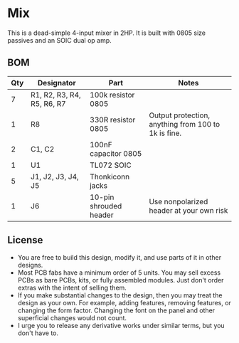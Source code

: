 # Mix

This is a dead-simple 4-input mixer in 2HP. It is built with 0805 size passives and an SOIC dual op amp.

## BOM

| Qty | Designator | Part | Notes |
| --- | --- | ---- | ----- |
|   7 | R1, R2, R3, R4, R5, R6, R7 | 100k resistor 0805 |
|   1 | R8 | 330R resistor 0805 | Output protection, anything from 100 to 1k is fine.
|   2 | C1, C2 | 100nF capacitor 0805 |
|   1 | U1 | TL072 SOIC |
|   5 | J1, J2, J3, J4, J5 | Thonkiconn jacks |
|   1 | J6 | 10-pin shrouded header | Use nonpolarized header at your own risk

## License

* You are free to build this design, modify it, and use parts of it in other designs.
* Most PCB fabs have a minimum order of 5 units. You may sell excess PCBs as bare PCBs, kits, or fully assembled modules. Just don't order extras with the intent of selling them.
* If you make substantial changes to the design, then you may treat the design as your own. For example, adding features, removing features, or changing the form factor. Changing the font on the panel and other superficial changes would not count.
* I urge you to release any derivative works under similar terms, but you don't have to.
